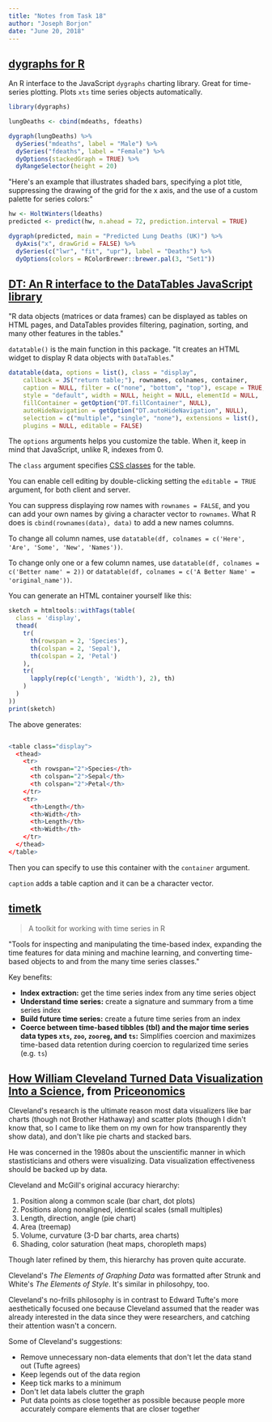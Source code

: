 ```yaml
---
title: "Notes from Task 18"
author: "Joseph Borjon"
date: "June 20, 2018"
---
```


## [dygraphs for R](http://rstudio.github.io/dygraphs/index.html)

An R interface to the JavaScript `dygraphs` charting library. Great for time-series plotting. Plots `xts` time series objects automatically.

```r
library(dygraphs)

lungDeaths <- cbind(mdeaths, fdeaths)

dygraph(lungDeaths) %>%
  dySeries("mdeaths", label = "Male") %>%
  dySeries("fdeaths", label = "Female") %>%
  dyOptions(stackedGraph = TRUE) %>%
  dyRangeSelector(height = 20)
```

"Here's an example that illustrates shaded bars, specifying a plot title, suppressing the drawing of the grid for the x axis, and the use of a custom palette for series colors:"

```r
hw <- HoltWinters(ldeaths)
predicted <- predict(hw, n.ahead = 72, prediction.interval = TRUE)

dygraph(predicted, main = "Predicted Lung Deaths (UK)") %>%
  dyAxis("x", drawGrid = FALSE) %>%
  dySeries(c("lwr", "fit", "upr"), label = "Deaths") %>%
  dyOptions(colors = RColorBrewer::brewer.pal(3, "Set1"))
```



## [DT: An R interface to the DataTables JavaScript library](https://rstudio.github.io/DT)

"R data objects (matrices or data frames) can be displayed as tables on HTML pages, and DataTables provides filtering, pagination, sorting, and many other features in the tables."

`datatable()` is the main function in this package. "It creates an HTML widget to display R data objects with `DataTables`."

```r
datatable(data, options = list(), class = "display",
    callback = JS("return table;"), rownames, colnames, container,
    caption = NULL, filter = c("none", "bottom", "top"), escape = TRUE,
    style = "default", width = NULL, height = NULL, elementId = NULL,
    fillContainer = getOption("DT.fillContainer", NULL),
    autoHideNavigation = getOption("DT.autoHideNavigation", NULL),
    selection = c("multiple", "single", "none"), extensions = list(),
    plugins = NULL, editable = FALSE)
```

The `options` arguments helps you customize the table. When it, keep in mind that JavaScript, unlike R, indexes from 0.

The `class` argument specifies [CSS classes](https://datatables.net/manual/styling/classes) for the table.

You can enable cell editing by double-clicking setting the `editable = TRUE` argument, for both client and server.

You can suppress displaying row names with `rownames = FALSE`, and you can add your own names by giving a character vector to `rownames`. What R does is `cbind(rownames(data), data)` to add a new names columns.

To change all column names, use `datatable(df, colnames = c('Here', 'Are', 'Some', 'New', 'Names'))`.

To change only one or a few column names, use `datatable(df, colnames = c('Better name' = 2))` or `datatable(df, colnames = c('A Better Name' = 'original_name'))`.

You can generate an HTML container yourself like this:

```r
sketch = htmltools::withTags(table(
  class = 'display',
  thead(
    tr(
      th(rowspan = 2, 'Species'),
      th(colspan = 2, 'Sepal'),
      th(colspan = 2, 'Petal')
    ),
    tr(
      lapply(rep(c('Length', 'Width'), 2), th)
    )
  )
))
print(sketch)
```

The above generates:

```r

<table class="display">
  <thead>
    <tr>
      <th rowspan="2">Species</th>
      <th colspan="2">Sepal</th>
      <th colspan="2">Petal</th>
    </tr>
    <tr>
      <th>Length</th>
      <th>Width</th>
      <th>Length</th>
      <th>Width</th>
    </tr>
  </thead>
</table>

```

Then you can specify to use this container with the `container` argument.

`caption` adds a table caption and it can be a character vector.



## [timetk](https://github.com/business-science/timetk)

> A toolkit for working with time series in R

"Tools for inspecting and manipulating the time-based index, expanding the time features for data mining and machine learning, and converting time-based objects to and from the many time series classes."

Key benefits:

  * **Index extraction:** get the time series index from any time series object
  * **Understand time series:** create a signature and summary from a time series index
  * **Build future time series:** create a future time series from an index
  * **Coerce between time-based tibbles (tbl) and the major time series data types `xts`, `zoo`, `zooreg`, and `ts`:** Simplifies coercion and maximizes time-based data retention during coercion to regularized time series (e.g. `ts`)



## [How William Cleveland Turned Data Visualization Into a Science](https://priceonomics.com/how-william-cleveland-turned-data-visualization), from [Priceonomics](https://priceonomics.com)

Cleveland's research is the ultimate reason most data visualizers like bar charts (though not Brother Hathaway) and scatter plots (though I didn't know that, so I came to like them on my own for how transparently they show data), and don't like pie charts and stacked bars.

He was concerned in the 1980s about the unscientific manner in which stastisticians and others were visualizing. Data visualization effectiveness should be backed up by data.

Cleveland and McGill's original accuracy hierarchy:

  1. Position along a common scale (bar chart, dot plots)
  1. Positions along nonaligned, identical scales (small multiples)
  1. Length, direction, angle (pie chart)
  1. Area (treemap)
  1. Volume, curvature (3-D bar charts, area charts)
  1. Shading, color saturation (heat maps, choropleth maps)

Though later refined by them, this hierarchy has proven quite accurate.

Cleveland's *The Elements of Graphing Data* was formatted after Strunk and White's *The Elements of Style*. It's similar in philosohpy, too.

Cleveland's no-frills philosophy is in contrast to Edward Tufte's more aesthetically focused one because Cleveland assumed that the reader was already interested in the data since they were researchers, and catching their attention wasn't a concern.

Some of Cleveland's suggestions:

  * Remove unnecessary non-data elements that don't let the data stand out (Tufte agrees)
  * Keep legends out of the data region
  * Keep tick marks to a minimum
  * Don't let data labels clutter the graph
  * Put data points as close together as possible because people more accurately compare elements that are closer together
